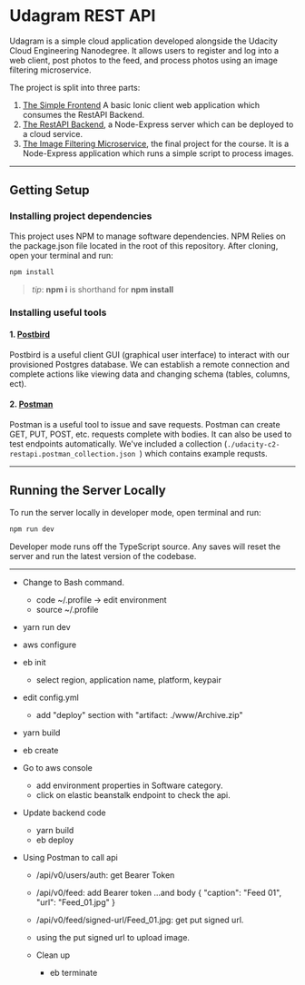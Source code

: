 # Udagram REST API

Udagram is a simple cloud application developed alongside the Udacity Cloud Engineering Nanodegree. It allows users to register and log into a web client, post photos to the feed, and process photos using an image filtering microservice.

The project is split into three parts:

1. [The Simple Frontend](https://github.com/udacity/cloud-developer/tree/master/course-02/exercises/udacity-c2-frontend)
   A basic Ionic client web application which consumes the RestAPI Backend.
2. [The RestAPI Backend](https://github.com/udacity/cloud-developer/tree/master/course-02/exercises/udacity-c2-restapi), a Node-Express server which can be deployed to a cloud service.
3. [The Image Filtering Microservice](https://github.com/udacity/cloud-developer/tree/master/course-02/project/image-filter-starter-code), the final project for the course. It is a Node-Express application which runs a simple script to process images.

---

## Getting Setup

### Installing project dependencies

This project uses NPM to manage software dependencies. NPM Relies on the package.json file located in the root of this repository. After cloning, open your terminal and run:

```bash
npm install
```

> _tip_: **npm i** is shorthand for **npm install**

### Installing useful tools

#### 1. [Postbird](https://github.com/paxa/postbird)

Postbird is a useful client GUI (graphical user interface) to interact with our provisioned Postgres database. We can establish a remote connection and complete actions like viewing data and changing schema (tables, columns, ect).

#### 2. [Postman](https://www.getpostman.com/downloads/)

Postman is a useful tool to issue and save requests. Postman can create GET, PUT, POST, etc. requests complete with bodies. It can also be used to test endpoints automatically. We've included a collection (`./udacity-c2-restapi.postman_collection.json `) which contains example requsts.

---

## Running the Server Locally

To run the server locally in developer mode, open terminal and run:

```bash
npm run dev
```

Developer mode runs off the TypeScript source. Any saves will reset the server and run the latest version of the codebase.

---

- Change to Bash command.
  - code ~/.profile -> edit environment
  - source ~/.profile
- yarn run dev
- aws configure
- eb init
  - select region, application name, platform, keypair
- edit config.yml
  - add "deploy" section with "artifact: ./www/Archive.zip"
- yarn build
- eb create
- Go to aws console
  - add environment properties in Software category.
  - click on elastic beanstalk endpoint to check the api.
- Update backend code
  - yarn build
  - eb deploy
- Using Postman to call api

  - /api/v0/users/auth: get Bearer Token
  - /api/v0/feed: add Bearer token
    ...and body
    {
    "caption": "Feed 01",
    "url": "Feed_01.jpg"
    }
  - /api/v0/feed/signed-url/Feed_01.jpg: get put signed url.
  - using the put signed url to upload image.

  - Clean up
    - eb terminate
